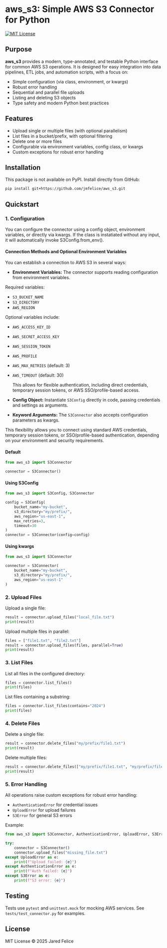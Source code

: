 # aws_s3: Simple AWS S3 Connector for Python

[![MIT License](https://img.shields.io/badge/license-MIT-blue.svg)](LICENSE)

## Purpose

**aws_s3** provides a modern, type-annotated, and testable Python interface for common AWS S3 operations. It is designed for easy integration into data pipelines, ETL jobs, and automation scripts, with a focus on:
- Simple configuration (via class, environment, or kwargs)
- Robust error handling
- Sequential and parallel file uploads
- Listing and deleting S3 objects
- Type safety and modern Python best practices

## Features
- Upload single or multiple files (with optional parallelism)
- List files in a bucket/prefix, with optional filtering
- Delete one or more files
- Configurable via environment variables, config class, or kwargs
- Custom exceptions for robust error handling

## Installation

This package is not available on PyPI. Install directly from GitHub:

```bash
pip install git+https://github.com/jmfelice/aws_s3.git
```

## Quickstart

### 1. Configuration
You can configure the connector using a config object, environment variables, or directly via kwargs.
If the class is instatiated without any input, it will automatically invoke S3Config.from_env().

#### Connection Methods and Optional Environment Variables

You can establish a connection to AWS S3 in several ways:

- **Environment Variables:** 
The connector supports reading configuration from environment variables. 

Required variables:
- `S3_BUCKET_NAME`
- `S3_DIRECTORY`
- `AWS_REGION`

Optional variables include:
- `AWS_ACCESS_KEY_ID`
- `AWS_SECRET_ACCESS_KEY`
- `AWS_SESSION_TOKEN`
- `AWS_PROFILE`
- `AWS_MAX_RETRIES` (default: 3)
- `AWS_TIMEOUT` (default: 30)

  This allows for flexible authentication, including direct credentials, temporary session tokens, or AWS SSO/profile-based access.
- **Config Object:** Instantiate `S3Config` directly in code, passing credentials and settings as arguments.
- **Keyword Arguments:** The `S3Connector` also accepts configuration parameters as kwargs.

This flexibility allows you to connect using standard AWS credentials, temporary session tokens, or SSO/profile-based authentication, depending on your environment and security requirements.

#### Default
```python
from aws_s3 import S3Connector

connector = S3Connector()
```

#### Using S3Config
```python
from aws_s3 import S3Config, S3Connector

config = S3Config(
    bucket_name="my-bucket",
    s3_directory="my/prefix/",
    aws_region="us-east-1",
    max_retries=3,
    timeout=30
)
connector = S3Connector(config=config)
```

#### Using kwargs
```python
from aws_s3 import S3Connector

connector = S3Connector(
    bucket_name="my-bucket",
    s3_directory="my/prefix/",
    aws_region="us-east-1"
)
```

### 2. Upload Files
Upload a single file:
```python
result = connector.upload_files("local_file.txt")
print(result)
```

Upload multiple files in parallel:
```python
files = ["file1.txt", "file2.txt"]
result = connector.upload_files(files, parallel=True)
print(result)
```

### 3. List Files
List all files in the configured directory:
```python
files = connector.list_files()
print(files)
```

List files containing a substring:
```python
files = connector.list_files(contains="2024")
print(files)
```

### 4. Delete Files
Delete a single file:
```python
result = connector.delete_files("my/prefix/file1.txt")
print(result)
```

Delete multiple files:
```python
result = connector.delete_files(["my/prefix/file1.txt", "my/prefix/file2.txt"])
print(result)
```

### 5. Error Handling
All operations raise custom exceptions for robust error handling:
- `AuthenticationError` for credential issues
- `UploadError` for upload failures
- `S3Error` for general S3 errors

Example:
```python
from aws_s3 import S3Connector, AuthenticationError, UploadError, S3Error

try:
    connector = S3Connector()
    connector.upload_files("missing_file.txt")
except UploadError as e:
    print(f"Upload failed: {e}")
except AuthenticationError as e:
    print(f"Auth failed: {e}")
except S3Error as e:
    print(f"S3 error: {e}")
```

## Testing
Tests use `pytest` and `unittest.mock` for mocking AWS services. See `tests/test_connector.py` for examples.

## License
MIT License © 2025 Jared Felice
